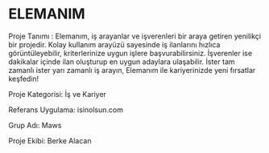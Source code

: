 # ELEMANIM
Proje Tanımı : Elemanım, iş arayanlar ve işverenleri bir araya getiren yenilikçi bir projedir. Kolay kullanım arayüzü sayesinde iş ilanlarını hızlıca görüntüleyebilir, kriterlerinize uygun işlere başvurabilirsiniz. İşverenler ise dakikalar içinde ilan oluşturup en uygun adaylara ulaşabilir. İster tam zamanlı ister yarı zamanlı iş arayın, Elemanım ile kariyerinizde yeni fırsatlar keşfedin!

Proje Kategorisi: İş ve Kariyer

Referans Uygulama: isinolsun.com

Grup Adı: Maws

Proje Ekibi: Berke Alacan

